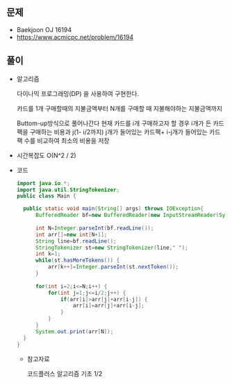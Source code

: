 문제
-----

+ Baekjoon OJ 16194
+ https://www.acmicpc.net/problem/16194

풀이 
------

+ 알고리즘

  다이나믹 프로그래밍(DP) 을 사용하여 구현한다.

  카드를 1개 구매할때의 지불금액부터 N개를  구매할 때 지불해야하는 지불금액까지 

  Buttom-up방식으로 풀어나간다 현재 카드를 i개 구매하고자 할 경우 i개가 든 카드팩을 구매하는 비용과 j(1- i/2까지) j개가 들어있는 카드팩+ i-j개가 들어있는 카드팩 수를 비교하여 최소의  비용을 저장



+ 시간복잡도 O(N^2 / 2)

  



+ 코드

  ``` java
  import java.io.*;
  import java.util.StringTokenizer;
  public class Main {
  
  	public static void main(String[] args) throws IOException{
  		BufferedReader bf=new BufferedReader(new InputStreamReader(System.in));
  		
  		int N=Integer.parseInt(bf.readLine());
  		int arr[]=new int[N+1];
  		String line=bf.readLine();
  		StringTokenizer st=new StringTokenizer(line," ");
  		int k=1;
  		while(st.hasMoreTokens()) {
  			arr[k++]=Integer.parseInt(st.nextToken());
  		}
  		
  		for(int i=2;i<=N;i++) {
  			for(int j=1;j<=i/2;j++) {
  				if(arr[i]>arr[j]+arr[i-j]) {
  					arr[i]=arr[j]+arr[i-j];
  				}
  			}
  		}
  		System.out.print(arr[N]);
  	}
  }
  
  ```

  

  + 참고자료

    코드플러스 알고리즘 기초 1/2